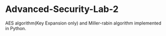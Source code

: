 # Advanced-Security-Lab-2
AES algorithm(Key Expansion only) and Miller-rabin algorithm implemented in Python.

